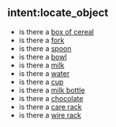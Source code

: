 ## intent:locate_object
- is there a [box of cereal](object)
- is there a [fork](object)
- is there a [spoon](object)
- is there a [bowl](object)
- is there a [milk](object)
- is there a [water](object)
- is there a [cup](object)
- is there a [milk bottle](object)
- is there a [chocolate](object)
- is there a [care rack](object)
- is there a [wire rack](object)